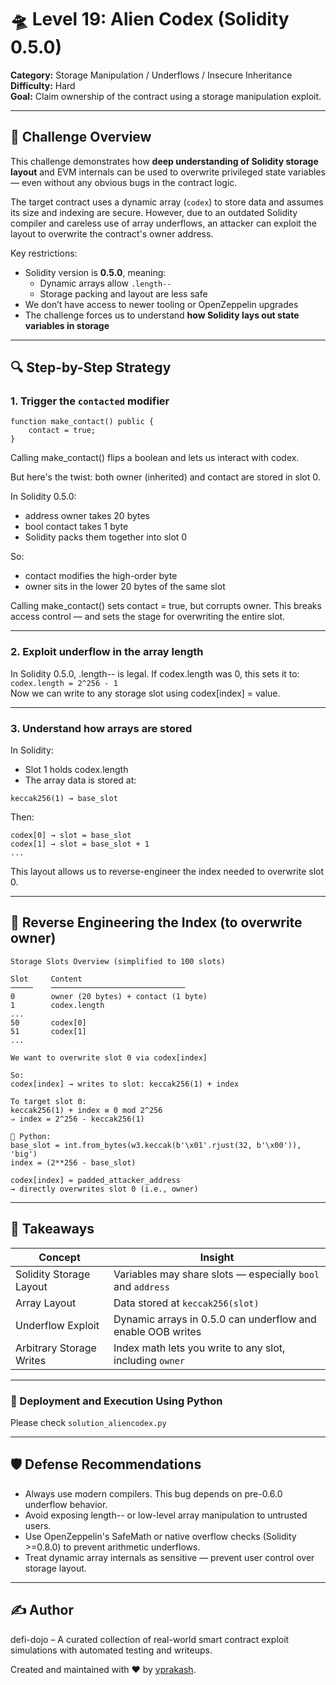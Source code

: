 # 🛸 Level 19: Alien Codex (Solidity 0.5.0)

**Category:** Storage Manipulation / Underflows / Insecure Inheritance  
**Difficulty:** Hard  
**Goal:** Claim ownership of the contract using a storage manipulation exploit.

---

## 🧩 Challenge Overview

This challenge demonstrates how **deep understanding of Solidity storage layout** and EVM internals can be used to overwrite privileged state variables — even without any obvious bugs in the contract logic.

The target contract uses a dynamic array (`codex`) to store data and assumes its size and indexing are secure. However, due to an outdated Solidity compiler and careless use of array underflows, an attacker can exploit the layout to overwrite the contract's owner address.

Key restrictions:
- Solidity version is **0.5.0**, meaning:
  - Dynamic arrays allow `.length--`
  - Storage packing and layout are less safe
- We don’t have access to newer tooling or OpenZeppelin upgrades
- The challenge forces us to understand **how Solidity lays out state variables in storage**

---
## 🔍 Step-by-Step Strategy
### 1. **Trigger the `contacted` modifier**

```solidity
function make_contact() public {
    contact = true;
}
```
Calling make_contact() flips a boolean and lets us interact with codex.

But here's the twist: both owner (inherited) and contact are stored in slot 0.

In Solidity 0.5.0:
- address owner takes 20 bytes
- bool contact takes 1 byte
- Solidity packs them together into slot 0

So:
- contact modifies the high-order byte
- owner sits in the lower 20 bytes of the same slot

Calling make_contact() sets contact = true, but corrupts owner. This breaks access control — and sets the stage for overwriting the entire slot.

---
### 2. Exploit underflow in the array length
In Solidity 0.5.0, .length-- is legal. If codex.length was 0, this sets it to: `codex.length = 2^256 - 1`  
Now we can write to any storage slot using codex[index] = value.

---
### 3. Understand how arrays are stored
In Solidity:
- Slot 1 holds codex.length
- The array data is stored at:
```
keccak256(1) → base_slot
```
Then:
```
codex[0] → slot = base_slot
codex[1] → slot = base_slot + 1
...
```
This layout allows us to reverse-engineer the index needed to overwrite slot 0.

---
## 🧠 Reverse Engineering the Index (to overwrite owner)
```text
Storage Slots Overview (simplified to 100 slots)

Slot     Content
─────    ──────────────────────────────
0        owner (20 bytes) + contact (1 byte)
1        codex.length
...
50       codex[0]
51       codex[1]
...

We want to overwrite slot 0 via codex[index]

So:
codex[index] → writes to slot: keccak256(1) + index

To target slot 0:
keccak256(1) + index ≡ 0 mod 2^256
⇒ index = 2^256 - keccak256(1)

🧮 Python:
base_slot = int.from_bytes(w3.keccak(b'\x01'.rjust(32, b'\x00')), 'big')
index = (2**256 - base_slot)

codex[index] = padded_attacker_address
→ directly overwrites slot 0 (i.e., owner)
```
---
## 🧠 Takeaways
| Concept                  | Insight                                                     |
| ------------------------ | ----------------------------------------------------------- |
| Solidity Storage Layout  | Variables may share slots — especially `bool` and `address` |
| Array Layout             | Data stored at `keccak256(slot)`                            |
| Underflow Exploit        | Dynamic arrays in 0.5.0 can underflow and enable OOB writes |
| Arbitrary Storage Writes | Index math lets you write to any slot, including `owner`    |

---
### 🚀 Deployment and Execution Using Python

Please check `solution_aliencodex.py`

---
## 🛡️ Defense Recommendations
- Always use modern compilers. This bug depends on pre-0.6.0 underflow behavior.
- Avoid exposing length-- or low-level array manipulation to untrusted users.
- Use OpenZeppelin's SafeMath or native overflow checks (Solidity >=0.8.0) to prevent arithmetic underflows.
- Treat dynamic array internals as sensitive — prevent user control over storage layout.

---
## ✍️ Author

defi-dojo – A curated collection of real-world smart contract exploit simulations with automated testing and writeups.

Created and maintained with ❤️ by [yprakash](mailto:yprakash.518@gmail.com).